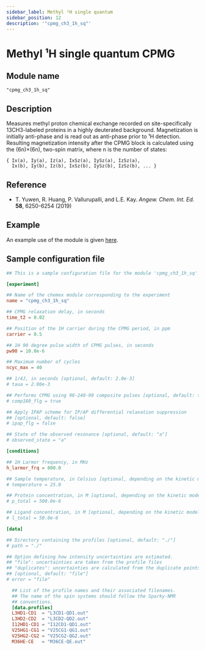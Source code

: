 ```yaml
---
sidebar_label: Methyl ¹H single quantum
sidebar_position: 12
description: '"cpmg_ch3_1h_sq"'
---
```


# Methyl ¹H single quantum CPMG

## Module name

`"cpmg_ch3_1h_sq"`

## Description

Measures methyl proton chemical exchange recorded on site-specifically
13CH3-labeled proteins in a highly deuterated background. Magnetization is
initially anti-phase and is read out as anti-phase prior to ¹H detection.
Resulting magnetization intensity after the CPMG block is calculated using the
(6n)×(6n), two-spin matrix, where n is the number of states:

    { Ix(a), Iy(a), Iz(a), IxSz(a), IySz(a), IzSz(a),
      Ix(b), Iy(b), Iz(b), IxSz(b), IySz(b), IzSz(b), ... }

## Reference

- T. Yuwen, R. Huang, P. Vallurupalli, and L.E. Kay. _Angew. Chem. Int. Ed._
  **58**, 6250-6254 (2019)

## Example

An example use of the module is given
[here](https://github.com/gbouvignies/chemex/tree/master/examples/Experiments/CPMG_CH3_1H_SQ/).

## Sample configuration file

```toml title="experiment.toml"
## This is a sample configuration file for the module 'cpmg_ch3_1h_sq'

[experiment]

## Name of the chemex module corresponding to the experiment
name = "cpmg_ch3_1h_sq"

## CPMG relaxation delay, in seconds
time_t2 = 0.02

## Position of the 1H carrier during the CPMG period, in ppm
carrier = 0.5

## 1H 90 degree pulse width of CPMG pulses, in seconds
pw90 = 10.0e-6

## Maximum number of cycles
ncyc_max = 40

## 1/4J, in seconds [optional, default: 2.0e-3]
# taua = 2.00e-3

## Performs CPMG using 90-240-90 composite pulses [optional, default: true]
# comp180_flg = true

## Apply IPAP scheme for IP/AP differential relaxation suppression
## [optional, default: false]
# ipap_flg = false

## State of the observed resonance [optional, default: "a"]
# observed_state = "a"

[conditions]

## 1H Larmor frequency, in MHz
h_larmor_frq = 800.0

## Sample temperature, in Celsius [optional, depending on the kinetic model]
# temperature = 25.0

## Protein concentration, in M [optional, depending on the kinetic model]
# p_total = 500.0e-6

## Ligand concentration, in M [optional, depending on the kinetic model]
# l_total = 50.0e-6

[data]

## Directory containing the profiles [optional, default: "./"]
# path = "./"

## Option defining how intensity uncertainties are estimated.
## "file": uncertainties are taken from the profile files
## "duplicates": uncertainties are calculated from the duplicate points
## [optional, default: "file"]
# error = "file"

  ## List of the profile names and their associated filenames.
  ## The name of the spin systems should follow the Sparky-NMR
  ## conventions.
  [data.profiles]
  L3HD1-CD1  = "L3CD1-QD1.out"
  L3HD2-CD2  = "L3CD2-QD2.out"
  I12HD1-CD1 = "I12CD1-QD1.out"
  V25HG1-CG1 = "V25CG1-QG1.out"
  V25HG2-CG2 = "V25CG2-QG2.out"
  M36HE-CE   = "M36CE-QE.out"
```
